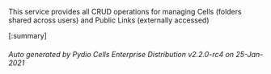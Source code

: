 






This service provides all CRUD operations for managing Cells (folders shared across users) and Public Links (externally accessed)

[:summary]

###### Auto generated by Pydio Cells Enterprise Distribution v2.2.0-rc4 on 25-Jan-2021
